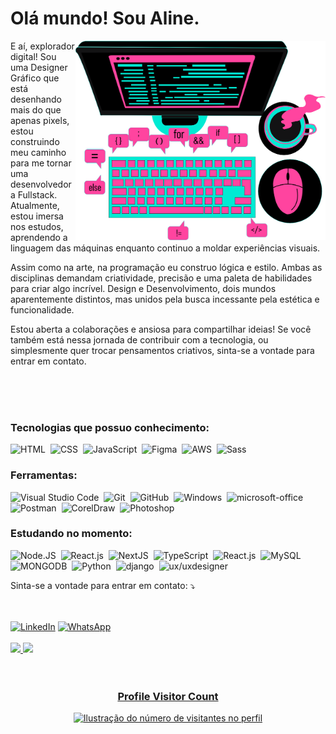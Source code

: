 <h1 color=blue> Olá mundo! Sou Aline. </h1>

<img src="./images/COMPUTADOR.png" alt="ilustração de um computador" min-width="400px" width="400px" align="right">

<p align="left">E aí, explorador digital! Sou uma Designer Gráfico que está desenhando mais do que apenas pixels, estou construindo meu caminho para me tornar uma desenvolvedora Fullstack. Atualmente, estou imersa nos estudos, aprendendo a linguagem das máquinas enquanto continuo a moldar experiências visuais.

 Assim como na arte, na programação eu construo lógica e estilo. Ambas as disciplinas demandam criatividade, precisão e uma paleta de habilidades para criar algo incrível. Design e Desenvolvimento, dois mundos aparentemente distintos, mas unidos pela busca incessante pela estética e funcionalidade.

Estou aberta a colaborações e ansiosa para compartilhar ideias! Se você também está nessa jornada de contribuir com a tecnologia, ou simplesmente quer trocar pensamentos criativos, sinta-se a vontade para entrar em contato.</p>


<br/>
<br/>
<br/>

 

### Tecnologias que possuo conhecimento:  
![HTML](https://img.shields.io/badge/-HTML-B0C4DE?style=for-the-badge&logo=html5&labelColor=0D1117)&nbsp;
![CSS](https://img.shields.io/badge/-CSS-B0C4DE?style=for-the-badge&logo=CSS3&logoColor=1572B6&labelColor=0D1117)&nbsp;
![JavaScript](https://img.shields.io/badge/-JavaScript-B0C4DE?style=for-the-badge&logo=javascript&labelColor=0D1117&textColor=0D1117)&nbsp;
![Figma](https://img.shields.io/badge/-figma-B0C4DE?style=for-the-badge&logo=figma&labelColor=0D1117)&nbsp;
![AWS](https://img.shields.io/badge/-aws-B0C4DE?style=for-the-badge&logo=aws&labelColor=0D1117)&nbsp;
![Sass](https://img.shields.io/badge/-Sass-B0C4DE?style=for-the-badge&logo=sass&labelColor=0D1117)&nbsp;
 
### Ferramentas:
![Visual Studio Code](https://img.shields.io/badge/-Visual%20Studio%20Code-B0C4DE?style=for-the-badge&logo=visual-studio-code&logoColor=1572B6&labelColor=0D1117)&nbsp;
![Git](https://img.shields.io/badge/-Git-B0C4DE?style=for-the-badge&logo=git&labelColor=0D1117)&nbsp;
![GitHub](https://img.shields.io/badge/-GitHub-B0C4DE?style=for-the-badge&logo=github&labelColor=0D1117)&nbsp;
![Windows](https://img.shields.io/badge/-Windows-B0C4DE?style=for-the-badge&logo=windows&labelColor=0D1117)&nbsp;
![microsoft-office](https://img.shields.io/badge/-microsoft_office-B0C4DE?style=for-the-badge&logo=microsoft-office&labelColor=0D1117)&nbsp;
![Postman](https://img.shields.io/badge/-Postman-B0C4DE?style=for-the-badge&logo=postman&labelColor=0D1117)&nbsp;
![CorelDraw](https://img.shields.io/badge/-coreldraw-B0C4DE?style=for-the-badge&logo=CorelDRAWGraphicsSuite&labelColor=0D1117)&nbsp;
![Photoshop](https://img.shields.io/badge/-photoshop-B0C4DE?style=for-the-badge&logo=adobephotoshop&labelColor=0D1117)&nbsp;


### Estudando no momento:
![Node.JS](https://img.shields.io/badge/-Node.JS-B0C4DE?style=for-the-badge&logo=node.js&labelColor=0D1117&textColor=red)&nbsp;
![React.js](https://img.shields.io/badge/-React.js-B0C4DE?style=for-the-badge&logo=react&labelColor=0D1117)&nbsp;
![NextJS](https://img.shields.io/badge/-NextJs-B0C4DE?style=for-the-badge&logo=next.js&labelColor=0D1117)&nbsp;
![TypeScript](https://img.shields.io/badge/-TypeScript-B0C4DE?style=for-the-badge&logo=typescript&labelColor=0D1117)&nbsp;
![React.js](https://img.shields.io/badge/-React.js-B0C4DE?style=for-the-badge&logo=react&labelColor=0D1117)&nbsp;
![MySQL](https://img.shields.io/badge/-mysql-B0C4DE?style=for-the-badge&logo=mysql&labelColor=0D1117)&nbsp;
![MONGODB](https://img.shields.io/badge/-mongodb-B0C4DE?style=for-the-badge&logo=mongo&labelColor=0D1117)&nbsp;
![Python](https://img.shields.io/badge/-python-B0C4DE?style=for-the-badge&logo=python&labelColor=0D1117)&nbsp;
![django](https://img.shields.io/badge/-django-B0C4DE?style=for-the-badge&logo=django&labelColor=0D1117)&nbsp;
![ux/uxdesigner](https://img.shields.io/badge/-UX/UI_Designer-B0C4DE?style=for-the-badge&logo=uxdesigner&labelColor=0D1117)&nbsp;



<p align="left">
  Sinta-se a vontade para entrar em contato: ⤵️
</p>
<br/>
<br/>
<a href="https://www.linkedin.com/in/alineps-oliveira/" title="LinkedIn" target="_blank">
<img src="https://img.shields.io/badge/LinkedIn-0077B5?style=for-the-badge&logo=linkedin&logoColor=white" alt="LinkedIn"/></a>

<a href="https://wa.me/+5561982354417" title="WhatsApp" target="_blank">
<img src="https://img.shields.io/badge/WhatsApp-25D366?style=for-the-badge&logo=whatsapp&logoColor=white" alt="WhatsApp"/></a>

<br/>
<br/>

<div>
  <a href="https://github.com/Alineopsoliveira">
  <img height="180em" src="https://github-readme-stats.vercel.app/api?username=Alineopsoliveira&show_icons=true&theme=neon&include_all_commits=true&count_private=true"/>
  <img height="180em" src="https://github-readme-stats.vercel.app/api/top-langs/?username=Alineopsoliveira&layout=compact&langs_count=6&theme=neon"/>
</div>


<br/>
<br/>

<div align="center">
  <h3><b>Profile Visitor Count</b></h3>
</div>

<p align="center">
  <img
    src="https://profile-counter.glitch.me/Alineopsoliveira/count.svg"
    alt="Ilustração do número de visitantes no perfil"
  />
</p>
